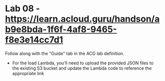 # Lab 08 - https://learn.acloud.guru/handson/ab9e8bda-1f6f-4af8-9465-f8e3e14cc7d1

Follow along with the "Guide" tab in the ACG lab definition.

* For the load Lambda, you'll need to upload the provided JSON files to the existing S3 bucket and update the Lambda code to reference the appropriate link
